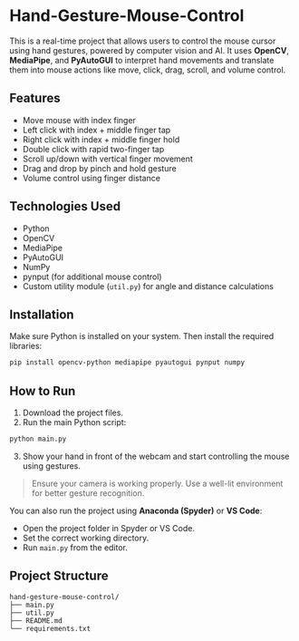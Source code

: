 # Hand-Gesture-Mouse-Control

This is a real-time project that allows users to control the mouse cursor using hand gestures, powered by computer vision and AI. It uses **OpenCV**, **MediaPipe**, and **PyAutoGUI** to interpret hand movements and translate them into mouse actions like move, click, drag, scroll, and volume control.

## Features

- Move mouse with index finger
- Left click with index + middle finger tap
- Right click with index + middle finger hold
- Double click with rapid two-finger tap
- Scroll up/down with vertical finger movement
- Drag and drop by pinch and hold gesture
- Volume control using finger distance

## Technologies Used

- Python
- OpenCV
- MediaPipe
- PyAutoGUI
- NumPy
- pynput (for additional mouse control)
- Custom utility module (`util.py`) for angle and distance calculations

## Installation

Make sure Python is installed on your system. Then install the required libraries:

```bash
pip install opencv-python mediapipe pyautogui pynput numpy
```

## How to Run

1. Download the project files.
2. Run the main Python script:

```bash
python main.py
```

3. Show your hand in front of the webcam and start controlling the mouse using gestures.

> Ensure your camera is working properly. Use a well-lit environment for better gesture recognition.

You can also run the project using **Anaconda (Spyder)** or **VS Code**:
- Open the project folder in Spyder or VS Code.
- Set the correct working directory.
- Run `main.py` from the editor.

## Project Structure

```
hand-gesture-mouse-control/
├── main.py
├── util.py
├── README.md
└── requirements.txt
```
